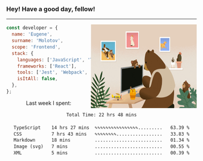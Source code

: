 ### Hey! Have a good day, fellow!
---
<img align='right' alt='GIF' vertical-align='center' src='./src/giphy.gif' width='280px' height='222px'/>

```javascript
const developer = {
  name: 'Eugene',
  surname: 'Molotov',
  scope: 'Frontend',
  stack: {
    languages: ['JavaScript', 'TypeScript'],
    frameworks: ['React'],
    tools: ['Jest', 'Webpack', 'Sass'],
    isItAll: false,
  },
};
```
<p align="center">
  Last week I spent:
</p>
<div align="center">
<!--START_SECTION:waka-->

```txt
Total Time: 22 hrs 48 mins

TypeScript    14 hrs 27 mins  ✎✎✎✎✎✎✎✎✎✎✎✎✎✎✎✎.........   63.39 %
CSS           7 hrs 43 mins   ✎✎✎✎✎✎✎✎.................   33.83 %
Markdown      18 mins         .........................   01.34 %
Image (svg)   7 mins          .........................   00.55 %
XML           5 mins          .........................   00.39 %
```

<!--END_SECTION:waka-->

